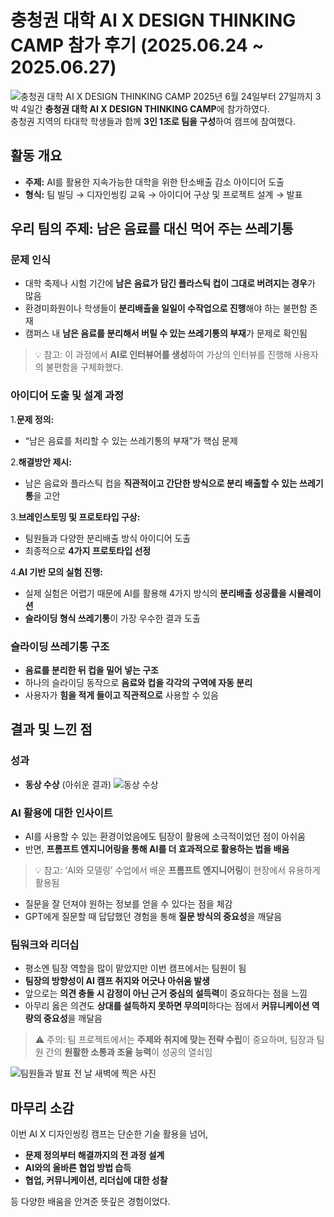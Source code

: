 # 충청권 대학 AI X DESIGN THINKING CAMP 참가 후기 (2025.06.24 ~ 2025.06.27)

![충청권 대학 AI X DESIGN THINKING CAMP](https://simhyeongseop.github.io/weniv_blog/img/2025-summer-AI%20CAMP/2.jpg)
2025년 6월 24일부터 27일까지 3박 4일간 **충청권 대학 AI X DESIGN THINKING CAMP**에 참가하였다.  
충청권 지역의 타대학 학생들과 함께 **3인 1조로 팀을 구성**하여 캠프에 참여했다.

## 활동 개요

- **주제:** AI를 활용한 지속가능한 대학을 위한 탄소배출 감소 아이디어 도출
- **형식:** 팀 빌딩 → 디자인씽킹 교육 → 아이디어 구상 및 프로젝트 설계 → 발표

## 우리 팀의 주제: 남은 음료를 대신 먹어 주는 쓰레기통

### 문제 인식

- 대학 축제나 시험 기간에 **남은 음료가 담긴 플라스틱 컵이 그대로 버려지는 경우**가 많음
- 환경미화원이나 학생들이 **분리배출을 일일이 수작업으로 진행**해야 하는 불편함 존재
- 캠퍼스 내 **남은 음료를 분리해서 버릴 수 있는 쓰레기통의 부재**가 문제로 확인됨

> 💡 참고: 이 과정에서 **AI로 인터뷰어를 생성**하여 가상의 인터뷰를 진행해 사용자의 불편함을 구체화했다.

### 아이디어 도출 및 설계 과정

1.**문제 정의:**  
   - “남은 음료를 처리할 수 있는 쓰레기통의 부재”가 핵심 문제

2.**해결방안 제시:**  
   - 남은 음료와 플라스틱 컵을 **직관적이고 간단한 방식으로 분리 배출할 수 있는 쓰레기통**을 고안

3.**브레인스토밍 및 프로토타입 구상:**  
   - 팀원들과 다양한 분리배출 방식 아이디어 도출
   - 최종적으로 **4가지 프로토타입 선정**

4.**AI 기반 모의 실험 진행:**  
   - 실제 실험은 어렵기 때문에 AI를 활용해 4가지 방식의 **분리배출 성공률을 시뮬레이션**
   - **슬라이딩 형식 쓰레기통**이 가장 우수한 결과 도출

### 슬라이딩 쓰레기통 구조

- **음료를 분리한 뒤 컵을 밀어 넣는 구조**
- 하나의 슬라이딩 동작으로 **음료와 컵을 각각의 구역에 자동 분리**
- 사용자가 **힘을 적게 들이고 직관적으로** 사용할 수 있음

## 결과 및 느낀 점

### 성과

- **동상 수상** (아쉬운 결과)
![동상 수상](https://simhyeongseop.github.io/weniv_blog/img/2025-summer-AI%20CAMP/1.jpg)


### AI 활용에 대한 인사이트

- AI를 사용할 수 있는 환경이었음에도 팀장이 활용에 소극적이었던 점이 아쉬움
- 반면, **프롬프트 엔지니어링을 통해 AI를 더 효과적으로 활용하는 법을 배움**

> 💡 참고: ‘AI와 모델링’ 수업에서 배운 **프롬프트 엔지니어링**이 현장에서 유용하게 활용됨

- 질문을 잘 던져야 원하는 정보를 얻을 수 있다는 점을 체감  
- GPT에게 질문할 때 답답했던 경험을 통해 **질문 방식의 중요성**을 깨달음

### 팀워크와 리더십

- 평소엔 팀장 역할을 많이 맡았지만 이번 캠프에서는 팀원이 됨
- **팀장의 방향성이 AI 캠프 취지와 어긋나 아쉬움 발생**
- 앞으로는 **의견 충돌 시 감정이 아닌 근거 중심의 설득력**이 중요하다는 점을 느낌
- 아무리 옳은 의견도 **상대를 설득하지 못하면 무의미**하다는 점에서 **커뮤니케이션 역량의 중요성**을 깨달음

> ⚠️ 주의: 팀 프로젝트에서는 **주제와 취지에 맞는 전략 수립**이 중요하며, 팀장과 팀원 간의 **원활한 소통과 조율 능력**이 성공의 열쇠임

![팀원들과 발표 전 날 새벽에 찍은 사진](https://simhyeongseop.github.io/weniv_blog/img/2025-summer-AI%20CAMP/5.jpg)

## 마무리 소감

이번 AI X 디자인씽킹 캠프는 단순한 기술 활용을 넘어,  
- **문제 정의부터 해결까지의 전 과정 설계**
- **AI와의 올바른 협업 방법 습득**
- **협업, 커뮤니케이션, 리더십에 대한 성찰**

등 다양한 배움을 안겨준 뜻깊은 경험이었다.
